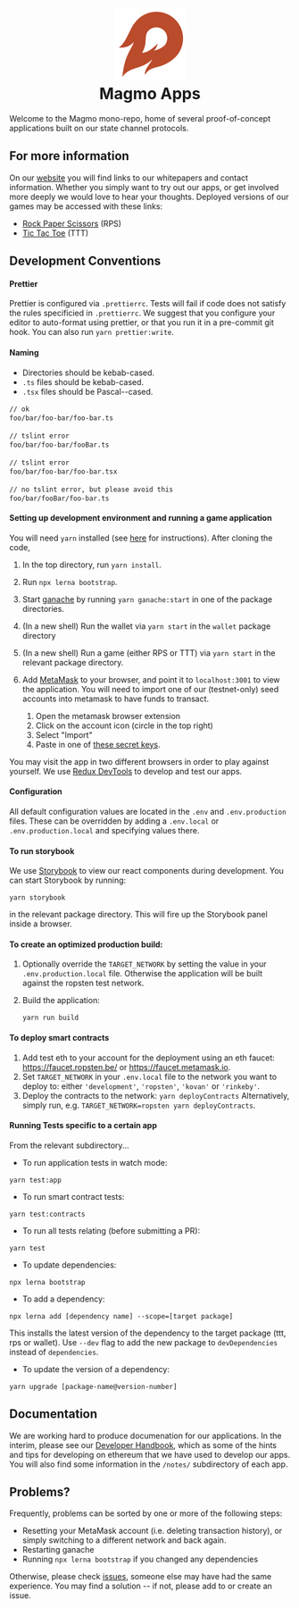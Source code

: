 <h1 align="center">
<div><img src="./orange_fireball.svg"> </div>
Magmo Apps
</h1>
Welcome to the Magmo mono-repo, home of several proof-of-concept applications built on our state channel protocols.

## For more information

On our [website](https://magmo.com) you will find links to our whitepapers and contact information. Whether you simply want to try
out our apps, or get involved more deeply we would love to hear your thoughts. Deployed versions of our games may be accessed with these links:

- [Rock Paper Scissors](https://rps.magmo.com) (RPS)
- [Tic Tac Toe](https://ttt.magmo.com) (TTT)

## Development Conventions

#### Prettier

Prettier is configured via `.prettierrc`.
Tests will fail if code does not satisfy the rules specificied in `.prettierrc`.
We suggest that you configure your editor to auto-format using prettier,
or that you run it in a pre-commit git hook.
You can also run `yarn prettier:write`.

#### Naming

- Directories should be kebab-cased.
- `.ts` files should be kebab-cased.
- `.tsx` files should be Pascal--cased.

```
// ok
foo/bar/foo-bar/foo-bar.ts

// tslint error
foo/bar/foo-bar/fooBar.ts

// tslint error
foo/bar/foo-bar/foo-bar.tsx

// no tslint error, but please avoid this
foo/bar/fooBar/foo-bar.ts
```

#### Setting up development environment and running a game application

You will need `yarn` installed (see [here](https://yarnpkg.com/lang/en/docs/install/) for instructions). After cloning the code,

1. In the top directory, run `yarn install`.
2. Run `npx lerna bootstrap`.

3. Start [ganache](https://truffleframework.com/ganache) by running `yarn ganache:start` in one of the package directories.
4. (In a new shell) Run the wallet via `yarn start` in the `wallet` package directory
5. (In a new shell) Run a game (either RPS or TTT) via `yarn start` in the relevant package directory.
6. Add [MetaMask](https://metamask.io/) to your browser, and point it to `localhost:3001` to view the application. You will need to import one of our (testnet-only) seed accounts into metamask to have funds to transact.
   1. Open the metamask browser extension
   2. Click on the account icon (circle in the top right)
   3. Select "Import"
   4. Paste in one of [these secret keys](https://github.com/magmo/devtools/blob/master/utils/startGanache.js).

You may visit the app in two different browsers in order to play against yourself. We use [Redux DevTools](https://github.com/reduxjs/redux-devtools) to develop and test our apps.

#### Configuration

All default configuration values are located in the `.env` and `.env.production` files.
These can be overridden by adding a `.env.local` or `.env.production.local` and specifying values there.

#### To run storybook

We use [Storybook](https://storybook.js.org/) to view our react components during development. You can start Storybook by running:

```
yarn storybook
```

in the relevant package directory. This will fire up the Storybook panel inside a browser.

#### To create an optimized production build:

1. Optionally override the `TARGET_NETWORK` by setting the value in your `.env.production.local` file. Otherwise the application will be built against the ropsten test network.
2. Build the application:

   ```
   yarn run build
   ```

#### To deploy smart contracts

1. Add test eth to your account for the deployment using an eth faucet: https://faucet.ropsten.be/ or https://faucet.metamask.io.
2. Set `TARGET_NETWORK` in your `.env.local` file to the network you want to deploy to: either `'development'`, `'ropsten'`, `'kovan'` or `'rinkeby'`.
3. Deploy the contracts to the network:
   `yarn deployContracts`
   Alternatively, simply run, e.g. `TARGET_NETWORK=ropsten yarn deployContracts`.

#### Running Tests specific to a certain app

From the relevant subdirectory...

- To run application tests in watch mode:

```
yarn test:app
```

- To run smart contract tests:

```
yarn test:contracts
```

- To run all tests relating (before submitting a PR):

```
yarn test
```

- To update dependencies:

```
npx lerna bootstrap
```

- To add a dependency:

```
npx lerna add [dependency name] --scope=[target package]
```

This installs the latest version of the dependency to the target package (ttt, rps or wallet). Use `--dev` flag to add the new package to `devDependencies` instead of `dependencies`.

- To update the version of a dependency:

```
yarn upgrade [package-name@version-number]
```

## Documentation

We are working hard to produce documenation for our applications. In the interim, please see our [Developer Handbook](https://magmo.gitbook.io/developer-handbook/), which as some of the hints and tips
for developing on ethereum that we have used to develop our apps. You will also find some information in the `/notes/` subdirectory of each app.

## Problems?

Frequently, problems can be sorted by one or more of the following steps:

- Resetting your MetaMask account (i.e. deleting transaction history), or simply switching to a different network and back again.
- Restarting ganache
- Running `npx lerna bootstrap` if you changed any dependencies

Otherwise, please check [issues](https://github.com/magmo/rps/issues), someone else may have had the same experience. You may find a solution -- if not, please add to or create an issue.
